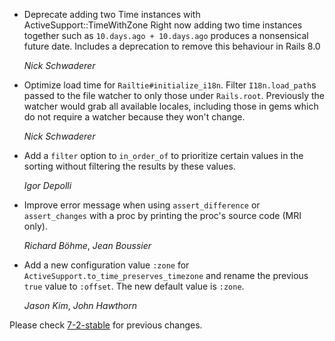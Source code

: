 *   Deprecate adding two Time instances with ActiveSupport::TimeWithZone
    Right now adding two time instances together such as `10.days.ago + 10.days.ago` produces a nonsensical future date.
    Includes a deprecation to remove this behaviour in Rails 8.0

    *Nick Schwaderer*

*   Optimize load time for `Railtie#initialize_i18n`. Filter `I18n.load_path`s passed to the file watcher to only those
    under `Rails.root`. Previously the watcher would grab all available locales, including those in gems
    which do not require a watcher because they won't change.

    *Nick Schwaderer*

*   Add a `filter` option to `in_order_of` to prioritize certain values in the sorting without filtering the results
    by these values.

    *Igor Depolli*

*   Improve error message when using `assert_difference` or `assert_changes` with a
    proc by printing the proc's source code (MRI only).

    *Richard Böhme*, *Jean Boussier*

*   Add a new configuration value `:zone` for `ActiveSupport.to_time_preserves_timezone` and rename the previous `true` value to `:offset`. The new default value is `:zone`.

    *Jason Kim*, *John Hawthorn*

Please check [7-2-stable](https://github.com/rails/rails/blob/7-2-stable/activesupport/CHANGELOG.md) for previous changes.
